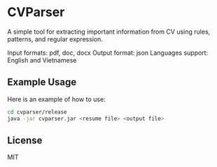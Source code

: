 # CVParser

A simple tool for extracting important information from CV using rules, patterns, and regular expression.

Input formats: pdf, doc, docx
Output format: json
Languages support: English and Vietnamese

## Example Usage

Here is an example of how to use:

```bash
cd cvparser/release
java -jar cvparser.jar <resume file> <output file>
```

## License

MIT
